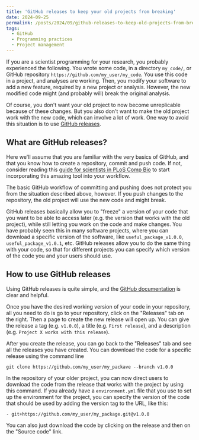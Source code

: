 ```yaml
---
title: 'GitHub releases to keep your old projects from breaking'
date: 2024-09-25
permalink: /posts/2024/09/github-releases-to-keep-old-projects-from-breaking/
tags:
  - GitHub
  - Programming practices
  - Project management
---
```


If you are a scientist programming for your research, you probably
experienced the following. You wrote some code,
in a directory `my_code/`, or GitHub repository
`https://github.com/my_user/my_code`. You use this code in a
project, and analyses are working. Then, you
modify your software to add a new feature, required by a new
project or analysis. However, the new modified code
might (and probably will) break the original analysis.

Of course, you don't want your old project to now become
unreplicable because of these changes. But you also
don't want to make the old project work with the new code,
which can involve a lot of work.
One way to avoid this situation is to
use [GitHub releases](https://docs.github.com/en/repositories/releasing-projects-on-github/about-releases).

What are GitHub releases?
---------------------

Here we'll assume that you are familiar with
the very basics of GitHub, and that you know
how to create a repository, commit and push code.
If not, consider reading this
[guide for scientists in PLoS Comp Bio](https://journals.plos.org/ploscompbiol/article?id=10.1371/journal.pcbi.1004668)
to start incorporating this amazing tool into your workflow.

The basic GitHub workflow of committing and pushing
does not protect you from the situation described
above, however. If you push changes to the repository,
the old project will use the new code and might break.

GitHub releases basically allow you to "freeze" a version
of your code that you want to be able to access
later (e.g. the version that works with the old project),
while still letting you work on the code and make
changes. You have probably seen this in many
software projects, where you can download a
specific version of the software, like
`useful_package_v1.0.0`, `useful_package_v1.0.1`, etc.
GitHub releases allow you to do the same thing
with your code, so that for different projects you
can specify which version of the code you and your
users should use.

How to use GitHub releases
-----------------------

Using GitHub releases is quite simple, and the
[GitHub documentation](https://docs.github.com/en/repositories/releasing-projects-on-github/managing-releases-in-a-repository)
is clear and helpful.

Once you have the desired working version of your code
in your repository, all you need to do is go
to your repository, click on the "Releases" tab
on the right. Then a page to create the new release
will open up. You can give the release a tag (e.g. `v1.0.0`),
a title (e.g. `First release`), and a description (e.g.
`Project X works with this release`).

After you create the release, you can go back to the
"Releases" tab and see all the releases you have created.
You can download the code for a specific release
using the command line
```
git clone https://github.com/my_user/my_packave --branch v1.0.0
```
In the repository of your older project, you can now
direct users to download the code from the release
that works with the project by using this command.
If you already have a `environment.yml` file that
you use to set up the environment for the project,
you can specify the version of the code that should be
used by adding the version tag to the URL, like this:
```
- git+https://github.com/my_user/my_package.git@v1.0.0
```

You can also just download the code by clicking on the release
and then on the "Source code" link. 

